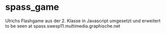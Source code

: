 spass_game
==========

Ulrichs Flashgame aus der 2. Klasse in Javascript umgesetzt und erweitert
to be seen at
spass.swesp11.multimedia.graphische.net